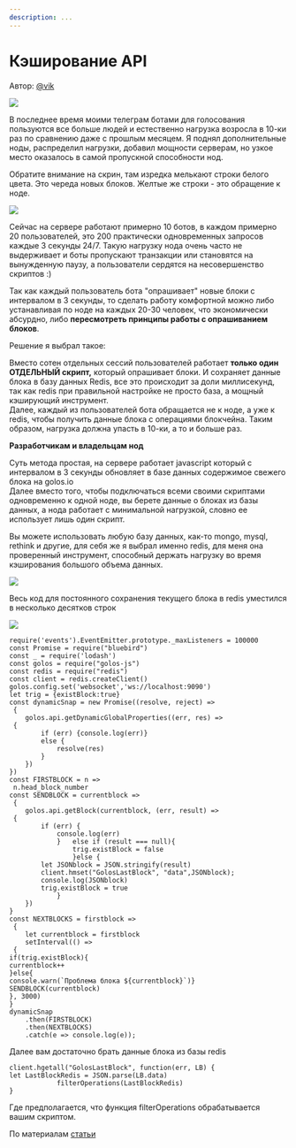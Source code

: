 ```yaml
---
description: ...
---
```


# Кэширование API

Автор: [@vik](https://golos.id/@vik)

![](https://imgp.golos.io/0x0/https://s2.postimg.org/qf2uq63pz/image.png)

В последнее время моими телеграм ботами для голосования пользуются все больше людей и естественно нагрузка возросла в 10-ки раз по сравнению даже с прошлым месяцем. Я поднял дополнительные ноды, распределил нагрузки, добавил мощности серверам, но узкое место оказалось в самой пропускной способности нод.

Обратите внимание на скрин, там изредка мелькают строки белого цвета. Это череда новых блоков. Желтые же строки - это обращение к ноде.

![](https://imgp.golos.io/0x0/https://s21.postimg.org/5qtwcvmmt/blocks.gif)

Сейчас на сервере работают примерно 10 ботов, в каждом примерно 20 пользователей, это 200 практически одновременных запросов каждые 3 секунды 24/7. Такую нагрузку нода очень часто не выдерживает и боты пропускают транзакции или становятся на вынужденную паузу, а пользователи сердятся на несовершенство скриптов :\)

Так как каждый пользователь бота "опрашивает" новые блоки с интервалом в 3 секунды, то сделать работу комфортной можно либо устанавливая по ноде на каждых 20-30 человек, что экономически абсурдно, либо **пересмотреть принципы работы с опрашиванием блоков**.

Решение я выбрал такое:

Вместо сотен отдельных сессий пользователей работает **только один ОТДЕЛЬНЫЙ скрипт,** который опрашивает блоки. И сохраняет данные блока в базу данных Redis, все это происходит за доли миллисекунд, так как redis при правильной настройке не просто база, а мощный кэширующий инструмент.  
Далее, каждый из пользователей бота обращается не к ноде, а уже к redis, чтобы получить данные блока с операциями блокчейна. Таким образом, нагрузка должна упасть в 10-ки, а то и больше раз.

**Разработчикам и владельцам нод**

Суть метода простая, на сервере работает javascript который с интервалом в 3 секунды обновляет в базе данных содержимое свежего блока на golos.io  
Далее вместо того, чтобы подключаться всеми своими скриптами одновременно к одной ноде, вы берете данные о блоках из базы данных, а нода работает с минимальной нагрузкой, словно ее использует лишь один скрипт.

Вы можете использовать любую базу данных, как-то mongo, mysql, rethink и другие, для себя же я выбрал именно redis, для меня она проверенный инструмент, способный держать нагрузку во время кэширования большого объема данных.

![](https://imgp.golos.io/0x0/https://redislabs.com/wp-content/uploads/2014/04/redis_proven_performance_2.png)

Весь код для постоянного сохранения текущего блока в redis уместился в несколько десятков строк

![](https://imgp.golos.io/0x0/https://s13.postimg.org/tii4r8vad/code.jpg)

```text
require('events').EventEmitter.prototype._maxListeners = 100000
const Promise = require("bluebird")
const _ = require('lodash')
const golos = require("golos-js")
const redis = require("redis")
const client = redis.createClient()
golos.config.set('websocket','ws://localhost:9090')
let trig = {existBlock:true}
const dynamicSnap = new Promise((resolve, reject) =>
 {
    golos.api.getDynamicGlobalProperties((err, res) =>
 {
        if (err) {console.log(err)}
        else {
            resolve(res)
        }
    })
})
const FIRSTBLOCK = n =>
 n.head_block_number
const SENDBLOCK = currentblock =>
 {
    golos.api.getBlock(currentblock, (err, result) =>
 {
        if (err) {
            console.log(err) 
            }   else if (result === null){
                trig.existBlock = false
                }else {
        let JSONblock = JSON.stringify(result)
        client.hmset("GolosLastBlock", "data",JSONblock);
        console.log(JSONblock)
        trig.existBlock = true
            }
    })
}
const NEXTBLOCKS = firstblock =>
 {
    let currentblock = firstblock
    setInterval(() =>
 {
if(trig.existBlock){
currentblock++
}else{
console.warn(`Проблема блока ${currentblock}`)}
SENDBLOCK(currentblock)
}, 3000)
}
dynamicSnap
    .then(FIRSTBLOCK)
    .then(NEXTBLOCKS)
    .catch(e => console.log(e));
```

Далее вам достаточно брать данные блока из базы redis

```text
client.hgetall("GolosLastBlock", function(err, LB) {
let LastBlockRedis = JSON.parse(LB.data)
            filterOperations(LastBlockRedis)
}
```

Где предполагается, что функция filterOperations обрабатывается вашим скриптом.

По материалам [статьи](https://golos.id/ru--golos/@vik/zapusk-mnozhestva-mnogopotochnykh-zhivykh-skriptov-na-odnoi-node-reshenie-dlya-mashtabiruemosti-botov-golosa)

